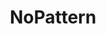 ---
layout: card
category: [maker, digital, physical]
image: /img/makers/nopattern.png
title: NoPattern
homepage: http://www.nopattern.com/
---